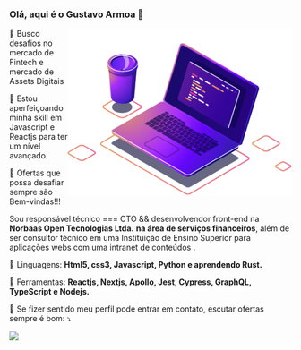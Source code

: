 ### Olá, aqui é o Gustavo Armoa 👋
<img src="https://raw.githubusercontent.com/gustavoarmoa/gustavoarmoa/main/img/computer-illustration.png" min-width="400px" max-width="400px" width="400px" align="right" alt="Computador iuriCode">

<p>🔭 Busco desafios no mercado de Fintech e mercado de Assets Digitais</p>
<p>🌱 Estou aperfeiçoando minha skill em Javascript e Reactjs para ter um nível avançado.</p>
<p>🤔 Ofertas que possa desafiar sempre são Bem-vindas!!!</p>

<p align="left"> 
  Sou responsável técnico === CTO && desenvolvendor front-end na <strong>Norbaas Open Tecnologias Ltda.</strong> <strong>na área de serviços financeiros</strong>, além de ser consultor técnico em uma Instituição de Ensino Superior para aplicações webs com uma intranet de conteúdos .<br />
   
</p>

<p align="left">
  🦄 Linguagens: <strong>Html5, css3, Javascript, Python e aprendendo Rust.</strong>
</p>

<p align="left">
  💼 Ferramentas: <strong>Reactjs, Nextjs, Apollo, Jest, Cypress, GraphQL, TypeScript e Nodejs.</strong>
</p>

<p align="left">
  💌 Se fizer sentido meu perfil pode entrar em contato, escutar ofertas sempre é bom: ⤵️
</p>

<p align="left">
  <a href="https://www.linkedin.com/in/gustavo-armoa/" alt="Linkedin">
  <img src="https://img.shields.io/badge/-Linkedin-0e76a8?style=flat-square&logo=Linkedin&logoColor=white&link=https://www.linkedin.com/in/gustavo-armoa/" /></a>
</p>

<!--
**gustavoarmoa/gustavoarmoa** is a ✨ _special_ ✨ repository because its `README.md` (this file) appears on your GitHub profile.

Here are some ideas to get you started:

- 🔭 I’m currently working on ...
- 🌱 I’m currently learning ...
- 👯 I’m looking to collaborate on ...
- 🤔 I’m looking for help with ...
- 💬 Ask me about ...
- 📫 How to reach me: ...
- 😄 Pronouns: ...
- ⚡ Fun fact: ...
    <a href="#" alt="WhatsApp">
  <img src="https://img.shields.io/badge/-WhatsApp-25d366?style=flat-square&labelColor=25d366&logo=whatsapp&logoColor=white&link=API-DO-SEU-WHATSAPP"/></a>

  <a href="#" alt="Facebook">
  <img src="https://img.shields.io/badge/-Facebook-3b5998?style=flat-square&labelColor=3b5998&logo=facebook&logoColor=white&link=LINK-DO-SEU-FACEBOOK"/></a>

  <a href="#" alt="Instagram">
  <img src="https://img.shields.io/badge/-Instagram-DF0174?style=flat-square&labelColor=DF0174&logo=instagram&logoColor=white&link=LINK-DO-SEU-INSTAGRAM"/></a>
-->
